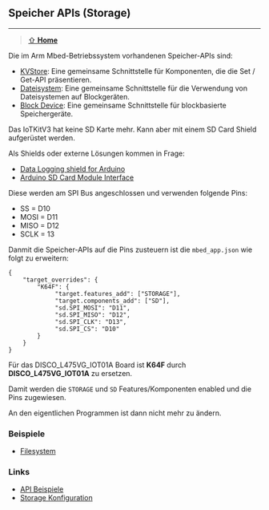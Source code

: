## Speicher APIs (Storage)
***

> [⇧ **Home**](../README.md)

Die im Arm Mbed-Betriebssystem vorhandenen Speicher-APIs sind:

* [KVStore](https://os.mbed.com/docs/mbed-os/v5.11/apis/storage.html#kvstore): Eine gemeinsame Schnittstelle für Komponenten, die die Set / Get-API präsentieren.
* [Dateisystem](https://os.mbed.com/docs/mbed-os/v5.11/apis/storage.html#declaring-a-file-system): Eine gemeinsame Schnittstelle für die Verwendung von Dateisystemen auf Blockgeräten.
* [Block Device](https://os.mbed.com/docs/mbed-os/v5.11/apis/storage.html#declaring-a-block-device): Eine gemeinsame Schnittstelle für blockbasierte Speichergeräte.

Das IoTKitV3 hat keine SD Karte mehr. Kann aber mit einem SD Card Shield aufgerüstet werden.

Als Shields oder externe Lösungen kommen in Frage:
* [Data Logging shield for Arduino](https://www.adafruit.com/product/1141)
* [Arduino SD Card Module Interface](https://www.youtube.com/watch?v=ZBOlIznlGKY)

Diese werden am SPI Bus angeschlossen und verwenden folgende Pins:
* SS = D10
* MOSI = D11
* MISO = D12
* SCLK = 13

Danmit die Speicher-APIs auf die Pins zusteuern ist die `mbed_app.json` wie folgt zu erweitern:

	{
	    "target_overrides": {
	        "K64F": {
	             "target.features_add": ["STORAGE"],
	             "target.components_add": ["SD"],
	             "sd.SPI_MOSI": "D11",
	             "sd.SPI_MISO": "D12",
	             "sd.SPI_CLK": "D13",
	             "sd.SPI_CS": "D10"
	        }        
	    }
	} 
	
Für das DISCO_L475VG_IOT01A Board ist **K64F** durch **DISCO_L475VG_IOT01A** zu ersetzen.
	
Damit werden die `STORAGE` und `SD` Features/Komponenten enabled und die Pins zugewiesen.

An den eigentlichen Programmen ist dann nicht mehr zu ändern.

### Beispiele

* [Filesystem](https://github.com/ARMmbed/mbed-os-example-filesystem/)	

### Links

* [API Beispiele](https://os.mbed.com/docs/mbed-os/latest/apis/storage.html)
* [Storage Konfiguration](https://os.mbed.com/docs/mbed-os/latest/reference/storage.html)
